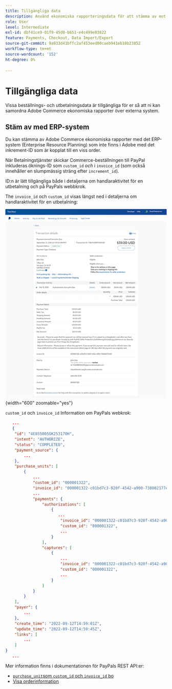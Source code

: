 ```yaml
---
title: Tillgängliga data
description: Använd ekonomiska rapporteringsdata för att stämma av mot rapporter i andra system än Commerce.
role: User
level: Intermediate
exl-id: dbf41ce9-01f9-45d0-b651-e4c499e83822
feature: Payments, Checkout, Data Import/Export
source-git-commit: 9a933d41bffc2af453eed00caeb941eb18b23852
workflow-type: tm+mt
source-wordcount: '152'
ht-degree: 0%

---
```


# Tillgängliga data

Vissa beställnings- och utbetalningsdata är tillgängliga för er så att ni kan samordna Adobe Commerce ekonomiska rapporter över externa system.

## Stäm av med ERP-system

Du kan stämma av Adobe Commerce ekonomiska rapporter med det ERP-system (Enterprise Resource Planning) som inte finns i Adobe med det inkrement-ID som är kopplat till en viss order.

När Betalningstjänster skickar Commerce-beställningen till PayPal inkluderas öknings-ID som `custom_id` _och_ i `invoice_id` (som också innehåller en slumpmässig sträng efter `increment_id`).

ID:n är lätt tillgängliga både i detaljerna om handlaraktivitet för en utbetalning och på PayPals webbkrok.

The `invoice_id` och `custom_id` visas längst ned i detaljerna om handlaraktivitet för en utbetalning:

![`custom_id` i information om försäljningsaktivitet](assets/merchant-activity-ids.png){width="600" zoomable="yes"}

`custom_id` och `invoice_id` Information om PayPals webkrok:

```json
   ...
   {
    "id": "4E855005GK253170H",
    "intent": "AUTHORIZE",
    "status": "COMPLETED",
    "payment_source": {
        ...
    },
    "purchase_units": [
        {
            ...
            "custom_id": "000001322",
            "invoice_id": "000001322-c01bd7c3-920f-4542-a900-738082177e92",
            ...
            "payments": {
                "authorizations": [
                    {
                       ...
                        "invoice_id": "000001322-c01bd7c3-920f-4542-a900-738082177e92",
                        "custom_id": "000001322",
                        ...
                    }
                ],
                "captures": [
                    {
                        ...
                        "invoice_id": "000001322-c01bd7c3-920f-4542-a900-738082177e92",
                        "custom_id": "000001322",
                        ...
                    }
                ]
            }
        }
    ],
    "payer": {
        ...
    },
    "create_time": "2022-09-12T14:59:01Z",
    "update_time": "2022-09-12T14:59:45Z",
    "links": [
        ...
    ]
}
   ...
```

Mer information finns i dokumentationen för PayPals REST API:er:

* [`purchase_unit`som `custom_id` och `invoice_id` bo](https://developer.paypal.com/docs/api/orders/v2/#definition-purchase_unit)
* [Visa orderinformation](https://developer.paypal.com/docs/api/orders/v2/#orders_get)
